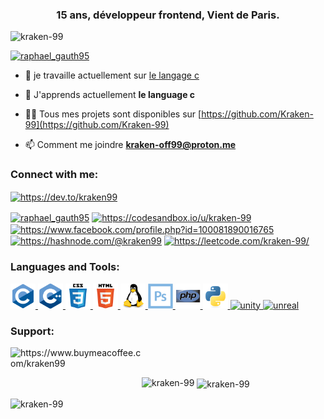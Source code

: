 <h3 align="center">15 ans, développeur frontend, Vient de Paris.</h3>

<p align="left"> <img src="https://komarev.com/ghpvc/?username=kraken-99&label=Profile%20views&color=0e75b6&style=flat" alt="kraken-99" /> </p>

<p align="left"> <a href="https://twitter.com/kraken_offi99" target="blank"><img src="https://img.shields.io/twitter/follow/kraken99?logo=twitter&style=for-the-badge" alt="raphael_gauth95" /></a> </p>

- 🔭 je travaille actuellement sur [le langage c](https://github.com/Kraken-99/repository-c-1)

- 🌱 J'apprends actuellement **le language c**

- 👨‍💻 Tous mes projets sont disponibles sur [https://github.com/Kraken-99](https://github.com/Kraken-99)

- 📫 Comment me joindre **kraken-off99@proton.me**


<h3 align="left">Connect with me:</h3>
<p align="left">
<a href="https://dev.to/https://dev.to/kraken99" target="blank"><img align="center" src="https://raw.githubusercontent.com/rahuldkjain/github-profile-readme-generator/master/src/images/icons/Social/devto.svg" alt="https://dev.to/kraken99" height="30" width="40" /></a>

<a href="https://twitter.com/raphael_gauth95" target="blank"><img align="center" src="https://raw.githubusercontent.com/rahuldkjain/github-profile-readme-generator/master/src/images/icons/Social/twitter.svg" alt="raphael_gauth95" height="30" width="40" /></a>
<a href="https://codesandbox.com/https://codesandbox.io/u/kraken-99" target="blank"><img align="center" src="https://raw.githubusercontent.com/rahuldkjain/github-profile-readme-generator/master/src/images/icons/Social/codesandbox.svg" alt="https://codesandbox.io/u/kraken-99" height="30" width="40" /></a>
<a href="https://fb.com/https://www.facebook.com/profile.php?id=100081890016765" target="blank"><img align="center" src="https://raw.githubusercontent.com/rahuldkjain/github-profile-readme-generator/master/src/images/icons/Social/facebook.svg" alt="https://www.facebook.com/profile.php?id=100081890016765" height="30" width="40" /></a>
<a href="https://hashnode.com/https://hashnode.com/@kraken99" target="blank"><img align="center" src="https://raw.githubusercontent.com/rahuldkjain/github-profile-readme-generator/master/src/images/icons/Social/hashnode.svg" alt="https://hashnode.com/@kraken99" height="30" width="40" /></a>
<a href="https://www.leetcode.com/https://leetcode.com/kraken-99/" target="blank"><img align="center" src="https://raw.githubusercontent.com/rahuldkjain/github-profile-readme-generator/master/src/images/icons/Social/leet-code.svg" alt="https://leetcode.com/kraken-99/" height="30" width="40" /></a>
</p>

<h3 align="left">Languages and Tools:</h3>
<p align="left"> <a href="https://www.cprogramming.com/" target="_blank" rel="noreferrer"> <img src="https://raw.githubusercontent.com/devicons/devicon/master/icons/c/c-original.svg" alt="c" width="40" height="40"/> </a> <a href="https://www.w3schools.com/cpp/" target="_blank" rel="noreferrer"> <img src="https://raw.githubusercontent.com/devicons/devicon/master/icons/cplusplus/cplusplus-original.svg" alt="cplusplus" width="40" height="40"/> </a> <a href="https://www.w3schools.com/css/" target="_blank" rel="noreferrer"> <img src="https://raw.githubusercontent.com/devicons/devicon/master/icons/css3/css3-original-wordmark.svg" alt="css3" width="40" height="40"/> </a> <a href="https://www.w3.org/html/" target="_blank" rel="noreferrer"> <img src="https://raw.githubusercontent.com/devicons/devicon/master/icons/html5/html5-original-wordmark.svg" alt="html5" width="40" height="40"/> </a> <a href="https://www.linux.org/" target="_blank" rel="noreferrer"> <img src="https://raw.githubusercontent.com/devicons/devicon/master/icons/linux/linux-original.svg" alt="linux" width="40" height="40"/> </a> <a href="https://www.photoshop.com/en" target="_blank" rel="noreferrer"> <img src="https://raw.githubusercontent.com/devicons/devicon/master/icons/photoshop/photoshop-line.svg" alt="photoshop" width="40" height="40"/> </a> <a href="https://www.php.net" target="_blank" rel="noreferrer"> <img src="https://raw.githubusercontent.com/devicons/devicon/master/icons/php/php-original.svg" alt="php" width="40" height="40"/> </a> <a href="https://www.python.org" target="_blank" rel="noreferrer"> <img src="https://raw.githubusercontent.com/devicons/devicon/master/icons/python/python-original.svg" alt="python" width="40" height="40"/> </a> <a href="https://unity.com/" target="_blank" rel="noreferrer"> <img src="https://www.vectorlogo.zone/logos/unity3d/unity3d-icon.svg" alt="unity" width="40" height="40"/> </a> <a href="https://unrealengine.com/" target="_blank" rel="noreferrer"> <img src="https://raw.githubusercontent.com/kenangundogan/fontisto/036b7eca71aab1bef8e6a0518f7329f13ed62f6b/icons/svg/brand/unreal-engine.svg" alt="unreal" width="40" height="40"/> </a> </p>


<h3 align="left">Support:</h3>
<p><a href="https://www.buymeacoffee.com/https://www.buymeacoffee.com/kraken99"> <img align="left" src="https://cdn.buymeacoffee.com/buttons/v2/default-yellow.png" height="50" width="210" alt="https://www.buymeacoffee.com/kraken99" /></a></p><br><br>


<p><img align="left" src="https://github-readme-stats.vercel.app/api/top-langs?username=kraken-99&show_icons=true&locale=en&layout=compact" alt="kraken-99" /></p>

<p>&nbsp;<img align="center" src="https://github-readme-stats.vercel.app/api?username=kraken-99&show_icons=true&locale=en" alt="kraken-99" /></p>

<p><img align="center" src="https://github-readme-streak-stats.herokuapp.com/?user=kraken-99&" alt="kraken-99" /></p>

